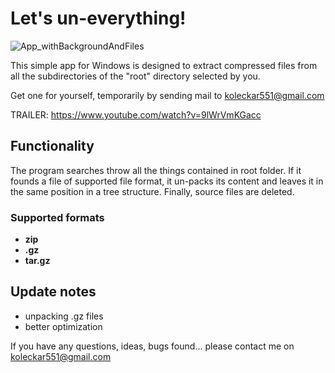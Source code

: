 # Let's un-everything!

![App_withBackgroundAndFiles](https://user-images.githubusercontent.com/90327997/138566608-37798f32-fe9c-4f13-b985-709b66b0f10f.jpg)

This simple app for Windows is designed to extract compressed files from all the subdirectories of the "root" directory selected by you.

Get one for yourself, temporarily by sending mail to koleckar551@gmail.com

TRAILER: https://www.youtube.com/watch?v=9lWrVmKGacc

## Functionality
The program searches throw all the things contained in root folder. If it founds a file of supported file format, it un-packs its content and leaves it in the same position in a tree structure. Finally, source files are deleted. 

### Supported formats
- **zip**
- **.gz**
- **tar.gz**

## Update notes
- unpacking .gz files
- better optimization

If you have any questions, ideas, bugs found... please contact me on koleckar551@gmail.com
